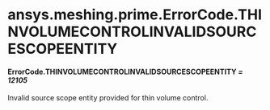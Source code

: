 # ansys.meshing.prime.ErrorCode.THINVOLUMECONTROLINVALIDSOURCESCOPEENTITY

#### ErrorCode.THINVOLUMECONTROLINVALIDSOURCESCOPEENTITY *= 12105*

Invalid source scope entity provided for thin volume control.

<!-- !! processed by numpydoc !! -->

